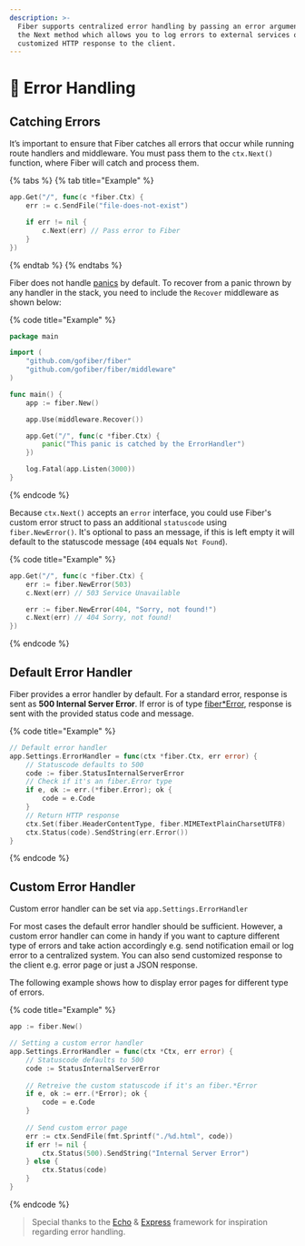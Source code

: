 ```yaml
---
description: >-
  Fiber supports centralized error handling by passing an error argument into
  the Next method which allows you to log errors to external services or send a
  customized HTTP response to the client.
---
```


# 🐛 Error Handling

## Catching Errors

It’s important to ensure that Fiber catches all errors that occur while running route handlers and middleware. You must pass them to the `ctx.Next()` function, where Fiber will catch and process them. 

{% tabs %}
{% tab title="Example" %}
```go
app.Get("/", func(c *fiber.Ctx) {
	err := c.SendFile("file-does-not-exist")

	if err != nil {
		c.Next(err) // Pass error to Fiber
	}
})
```
{% endtab %}
{% endtabs %}

Fiber does not handle [panics](https://blog.golang.org/defer-panic-and-recover) by default. To recover from a panic thrown by any handler in the stack, you need to include the `Recover` middleware as shown below:

{% code title="Example" %}
```go
package main

import (
	"github.com/gofiber/fiber"
	"github.com/gofiber/fiber/middleware"
)

func main() {
	app := fiber.New()

	app.Use(middleware.Recover())

	app.Get("/", func(c *fiber.Ctx) {
		panic("This panic is catched by the ErrorHandler")
	})

	log.Fatal(app.Listen(3000))
}

```
{% endcode %}

Because `ctx.Next()` accepts an `error` interface, you could use Fiber's custom error struct to pass an additional `statuscode` using `fiber.NewError()`. It's optional to pass an message, if this is left empty it will default to the statuscode message \(`404` equals `Not Found`\).

{% code title="Example" %}
```go
app.Get("/", func(c *fiber.Ctx) {
    err := fiber.NewError(503)
    c.Next(err) // 503 Service Unavailable

    err := fiber.NewError(404, "Sorry, not found!")
    c.Next(err) // 404 Sorry, not found!
})
```
{% endcode %}

## Default Error Handler

Fiber provides a error handler by default. For a standard error, response is sent as **500 Internal Server Error**. If error is of type [fiber\*Error](https://godoc.org/github.com/gofiber/fiber#Error), response is sent with the provided status code and message.

{% code title="Example" %}
```go
// Default error handler
app.Settings.ErrorHandler = func(ctx *fiber.Ctx, err error) {
	// Statuscode defaults to 500
	code := fiber.StatusInternalServerError
	// Check if it's an fiber.Error type
	if e, ok := err.(*fiber.Error); ok {
		code = e.Code
	}
	// Return HTTP response
	ctx.Set(fiber.HeaderContentType, fiber.MIMETextPlainCharsetUTF8)
	ctx.Status(code).SendString(err.Error())
}
```
{% endcode %}

## Custom Error Handler

Custom error handler can be set via `app.Settings.ErrorHandler`

For most cases the default error handler should be sufficient. However, a custom error handler can come in handy if you want to capture different type of errors and take action accordingly e.g. send notification email or log error to a centralized system. You can also send customized response to the client e.g. error page or just a JSON response.

The following example shows how to display error pages for different type of errors.

{% code title="Example" %}
```go
app := fiber.New()

// Setting a custom error handler
app.Settings.ErrorHandler = func(ctx *Ctx, err error) {
	// Statuscode defaults to 500
	code := StatusInternalServerError
	
	// Retreive the custom statuscode if it's an fiber.*Error
	if e, ok := err.(*Error); ok {
		code = e.Code
	}
	
	// Send custom error page
	err := ctx.SendFile(fmt.Sprintf("./%d.html", code))
	if err != nil {
		ctx.Status(500).SendString("Internal Server Error")
	} else {
		ctx.Status(code)
	}
}
```
{% endcode %}

> Special thanks to the [Echo](https://echo.labstack.com/) & [Express](https://expressjs.com/) framework for inspiration regarding error handling.

